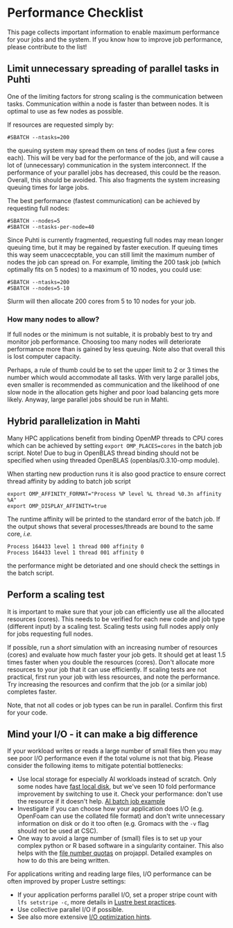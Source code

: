 # Performance Checklist

This page collects important information to enable maximum performance
for your jobs and the system. If you know how to improve job performance,
please contribute to the list!

## Limit unnecessary spreading of parallel tasks in Puhti
One of the limiting factors for strong scaling is the communication
between tasks. Communication within a node is faster than between
nodes. It is optimal to use as few nodes as possible.

If resources are requested simply by:
```
#SBATCH --ntasks=200
```
the queuing system may spread them on tens of nodes (just a few cores each).
This will be very bad for the performance of the job, and will cause a lot of
(unnecessary) communication in the system interconnect. If the performance of
your parallel jobs has decreased, this could be the reason.
Overall, this should be avoided. This also
fragments the system increasing queuing times for large jobs.

The best performance (fastest communication) can be achieved by requesting
full nodes:
```
#SBATCH --nodes=5
#SBATCH --ntasks-per-node=40
```
Since Puhti is currently fragmented, requesting full nodes may mean longer queuing
time, but it may be regained by faster execution. If queuing times this way seem
unaccecptable, you can still limit the maximum number of nodes the job can spread on.
For example, limiting the 200 task job (which optimally fits on 5 nodes) to a maximum
of 10 nodes, you could use:

```
#SBATCH --ntasks=200
#SBATCH --nodes=5-10
```
Slurm will then allocate 200 cores from 5 to 10 nodes for your job.

### How many nodes to allow?
If full nodes or the minimum is not suitable, it is probably best to try
and monitor job performance. Choosing too many nodes will deteriorate
performance more than is gained by less queuing. Note also that overall this is lost
computer capacity.

Perhaps, a rule of thumb could be
to set the upper limit to 2 or 3 times the number which would accommodate
all tasks. With very large parallel jobs, even smaller is recommended as
communication and the likelihood of one slow node in the allocation gets
higher and poor load balancing gets more likely. Anyway, large parallel jobs
should be run in Mahti.

## Hybrid parallelization in Mahti

Many HPC applications benefit from binding OpenMP threads to CPU cores
which can be achieved by setting `export OMP_PLACES=cores` in the
batch job script. Note! Due to bug in OpenBLAS thread binding should not be
specified when using threaded OpenBLAS (openblas/0.3.10-omp module).

When starting new production runs it is also good
practice to ensure correct thread affinity by adding to batch job
script
```
export OMP_AFFINITY_FORMAT="Process %P level %L thread %0.3n affinity %A"
export OMP_DISPLAY_AFFINITY=true
```
The runtime affinity will be printed to the standard error of the batch
job. If the output shows that several processes/threads are bound to
the same core, *i.e.*
```
Process 164433 level 1 thread 000 affinity 0
Process 164433 level 1 thread 001 affinity 0
```
the performance might be detoriated and one should check the settings
in the batch script.


## Perform a scaling test
It is important to make sure that your job can efficiently use
all the allocated resources (cores). This needs to be verified for
each new code and job type (different input) by a scaling test.
Scaling tests using full nodes apply only for jobs requesting
full nodes.

If possible, run a _short_ simulation with an increasing number of resources (cores)
and evaluate how much faster your job gets. It should get at least
1.5 times faster when you double the resources (cores). Don't allocate
more resources to your job that it can use efficiently. If scaling tests are not
practical, first run your job with less resources, and note the performance.
Try increasing the resources and confirm that the job (or a similar job)
completes faster.

Note, that not all codes or job types can be run in parallel. Confirm this first
for your code.

## Mind your I/O - it can make a big difference

If your workload writes or reads a large number of small files then you may
see poor I/O performance even if the total volume is not that big. Please
consider the following items to mitigate potential bottlenecks:

* Use local storage for especially AI workloads instead of scratch. Only some
  nodes have [fast local disk](creating-job-scripts-puhti.md#local-storage),
  but we've seen 10 fold performance improvement by switching to use it. Check
  your performance: don't use the resource if it doesn't help.
  [AI batch job example](../../support/tutorials/ml-data.md#fast-local-drive-puhti-and-mahti-only)
* Investigate if you can choose how your application does I/O (e.g. OpenFoam
  can use the collated file format) and don't write unnecessary information
  on disk or do it too often (e.g. Gromacs with the `-v` flag should not be
  used at CSC).
* One way to avoid a large number of (small) files is to set up your complex
  python or R based software in a singularity container. This also helps with
  the [file number quotas](../disk.md) on projappl. Detailed examples on how
  to do this are being written.

For applications writing and reading large files, I/O performance can be often
improved by proper Lustre settings:

* If your application performs parallel I/O, set a proper stripe count
  with `lfs setstripe -c`, more details in
  [Lustre best practices](../lustre.md#best-practices).
* Use collective parallel I/O if possible.
* See also more extensive
  [I/O optimization hints](../../support/tutorials/lustre_performance.md).
